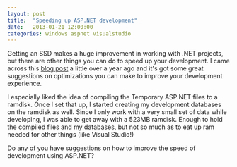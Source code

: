 ```yaml
---
layout: post
title:  "Speeding up ASP.NET development"
date:   2013-01-21 12:00:00
categories: windows aspnet visualstudio
---
```

Getting an SSD makes a huge improvement in working with .NET projects, but there are other things you can do to speed up your development.  I came across this [blog post](http://blog.lavablast.com/post/2010/12/01/Slash-your-ASPNET-compileload-time.aspx) a little over a year ago and it's got some great suggestions on optimizations you can make to improve your development experience.

I especially liked the idea of compiling the Temporary ASP.NET files to a ramdisk.  Once I set that up, I started creating my development databases on the ramdisk as well.  Since I only work with a very small set of data while developing, I was able to get away with a 523MB ramdisk.  Enough to hold the compiled files and my databases, but not so much as to eat up ram needed for other things (like Visual Studio!)

Do any of you have suggestions on how to improve the speed of development using ASP.NET?